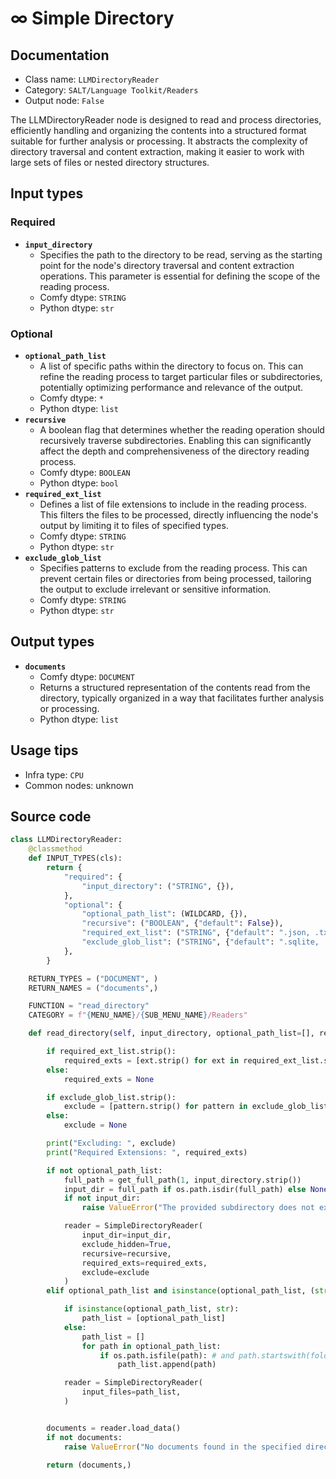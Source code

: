 # ∞ Simple Directory
## Documentation
- Class name: `LLMDirectoryReader`
- Category: `SALT/Language Toolkit/Readers`
- Output node: `False`

The LLMDirectoryReader node is designed to read and process directories, efficiently handling and organizing the contents into a structured format suitable for further analysis or processing. It abstracts the complexity of directory traversal and content extraction, making it easier to work with large sets of files or nested directory structures.
## Input types
### Required
- **`input_directory`**
    - Specifies the path to the directory to be read, serving as the starting point for the node's directory traversal and content extraction operations. This parameter is essential for defining the scope of the reading process.
    - Comfy dtype: `STRING`
    - Python dtype: `str`
### Optional
- **`optional_path_list`**
    - A list of specific paths within the directory to focus on. This can refine the reading process to target particular files or subdirectories, potentially optimizing performance and relevance of the output.
    - Comfy dtype: `*`
    - Python dtype: `list`
- **`recursive`**
    - A boolean flag that determines whether the reading operation should recursively traverse subdirectories. Enabling this can significantly affect the depth and comprehensiveness of the directory reading process.
    - Comfy dtype: `BOOLEAN`
    - Python dtype: `bool`
- **`required_ext_list`**
    - Defines a list of file extensions to include in the reading process. This filters the files to be processed, directly influencing the node's output by limiting it to files of specified types.
    - Comfy dtype: `STRING`
    - Python dtype: `str`
- **`exclude_glob_list`**
    - Specifies patterns to exclude from the reading process. This can prevent certain files or directories from being processed, tailoring the output to exclude irrelevant or sensitive information.
    - Comfy dtype: `STRING`
    - Python dtype: `str`
## Output types
- **`documents`**
    - Comfy dtype: `DOCUMENT`
    - Returns a structured representation of the contents read from the directory, typically organized in a way that facilitates further analysis or processing.
    - Python dtype: `list`
## Usage tips
- Infra type: `CPU`
- Common nodes: unknown


## Source code
```python
class LLMDirectoryReader:
    @classmethod
    def INPUT_TYPES(cls):
        return {
            "required": {
                "input_directory": ("STRING", {}),
            },
            "optional": {
                "optional_path_list": (WILDCARD, {}),
                "recursive": ("BOOLEAN", {"default": False}),
                "required_ext_list": ("STRING", {"default": ".json, .txt, .html"}),
                "exclude_glob_list": ("STRING", {"default": ".sqlite, .zip"}),
            },
        }

    RETURN_TYPES = ("DOCUMENT", )
    RETURN_NAMES = ("documents",)

    FUNCTION = "read_directory"
    CATEGORY = f"{MENU_NAME}/{SUB_MENU_NAME}/Readers"

    def read_directory(self, input_directory, optional_path_list=[], recursive=False, required_ext_list=None, exclude_glob_list=None):

        if required_ext_list.strip():
            required_exts = [ext.strip() for ext in required_ext_list.split(",") if ext.strip()]
        else:
            required_exts = None

        if exclude_glob_list.strip():
            exclude = [pattern.strip() for pattern in exclude_glob_list.split(",") if pattern.strip()]
        else:
            exclude = None

        print("Excluding: ", exclude)
        print("Required Extensions: ", required_exts)

        if not optional_path_list:
            full_path = get_full_path(1, input_directory.strip())
            input_dir = full_path if os.path.isdir(full_path) else None
            if not input_dir:
                raise ValueError("The provided subdirectory does not exist.")

            reader = SimpleDirectoryReader(
                input_dir=input_dir,
                exclude_hidden=True,
                recursive=recursive,
                required_exts=required_exts,
                exclude=exclude
            )
        elif optional_path_list and isinstance(optional_path_list, (str, list)):

            if isinstance(optional_path_list, str):
                path_list = [optional_path_list]
            else:
                path_list = []
                for path in optional_path_list:
                    if os.path.isfile(path): # and path.startswith(folder_paths.get_input_directory()):
                        path_list.append(path)

            reader = SimpleDirectoryReader(
                input_files=path_list,
            )


        documents = reader.load_data()
        if not documents:
            raise ValueError("No documents found in the specified directory.")

        return (documents,)

```
